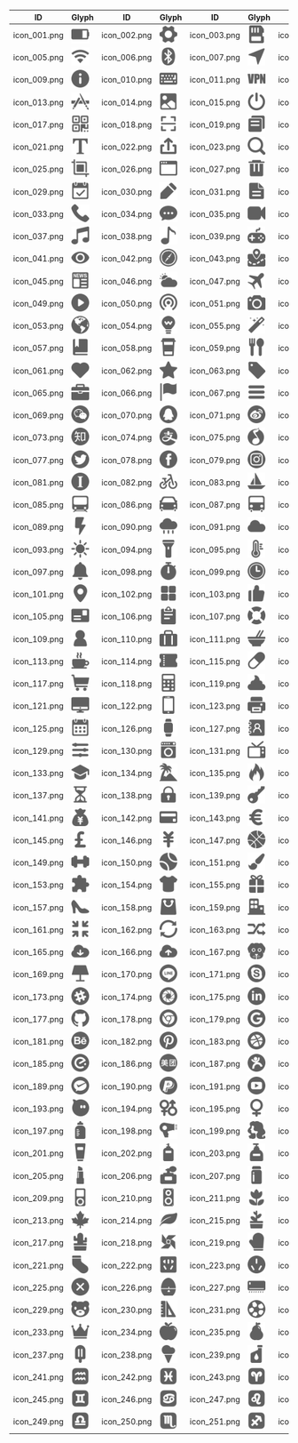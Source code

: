| ID | Glyph | ID | Glyph | ID | Glyph | ID | Glyph |
|----|-------|----|-------|----|-------|----|-------|
| icon_001.png | <img alt='icon_001.png' src='glyphs/icon_001.png' width='32px'> | icon_002.png | <img alt='icon_002.png' src='glyphs/icon_002.png' width='32px'> | icon_003.png | <img alt='icon_003.png' src='glyphs/icon_003.png' width='32px'> | icon_004.png | <img alt='icon_004.png' src='glyphs/icon_004.png' width='32px'> |
| icon_005.png | <img alt='icon_005.png' src='glyphs/icon_005.png' width='32px'> | icon_006.png | <img alt='icon_006.png' src='glyphs/icon_006.png' width='32px'> | icon_007.png | <img alt='icon_007.png' src='glyphs/icon_007.png' width='32px'> | icon_008.png | <img alt='icon_008.png' src='glyphs/icon_008.png' width='32px'> |
| icon_009.png | <img alt='icon_009.png' src='glyphs/icon_009.png' width='32px'> | icon_010.png | <img alt='icon_010.png' src='glyphs/icon_010.png' width='32px'> | icon_011.png | <img alt='icon_011.png' src='glyphs/icon_011.png' width='32px'> | icon_012.png | <img alt='icon_012.png' src='glyphs/icon_012.png' width='32px'> |
| icon_013.png | <img alt='icon_013.png' src='glyphs/icon_013.png' width='32px'> | icon_014.png | <img alt='icon_014.png' src='glyphs/icon_014.png' width='32px'> | icon_015.png | <img alt='icon_015.png' src='glyphs/icon_015.png' width='32px'> | icon_016.png | <img alt='icon_016.png' src='glyphs/icon_016.png' width='32px'> |
| icon_017.png | <img alt='icon_017.png' src='glyphs/icon_017.png' width='32px'> | icon_018.png | <img alt='icon_018.png' src='glyphs/icon_018.png' width='32px'> | icon_019.png | <img alt='icon_019.png' src='glyphs/icon_019.png' width='32px'> | icon_020.png | <img alt='icon_020.png' src='glyphs/icon_020.png' width='32px'> |
| icon_021.png | <img alt='icon_021.png' src='glyphs/icon_021.png' width='32px'> | icon_022.png | <img alt='icon_022.png' src='glyphs/icon_022.png' width='32px'> | icon_023.png | <img alt='icon_023.png' src='glyphs/icon_023.png' width='32px'> | icon_024.png | <img alt='icon_024.png' src='glyphs/icon_024.png' width='32px'> |
| icon_025.png | <img alt='icon_025.png' src='glyphs/icon_025.png' width='32px'> | icon_026.png | <img alt='icon_026.png' src='glyphs/icon_026.png' width='32px'> | icon_027.png | <img alt='icon_027.png' src='glyphs/icon_027.png' width='32px'> | icon_028.png | <img alt='icon_028.png' src='glyphs/icon_028.png' width='32px'> |
| icon_029.png | <img alt='icon_029.png' src='glyphs/icon_029.png' width='32px'> | icon_030.png | <img alt='icon_030.png' src='glyphs/icon_030.png' width='32px'> | icon_031.png | <img alt='icon_031.png' src='glyphs/icon_031.png' width='32px'> | icon_032.png | <img alt='icon_032.png' src='glyphs/icon_032.png' width='32px'> |
| icon_033.png | <img alt='icon_033.png' src='glyphs/icon_033.png' width='32px'> | icon_034.png | <img alt='icon_034.png' src='glyphs/icon_034.png' width='32px'> | icon_035.png | <img alt='icon_035.png' src='glyphs/icon_035.png' width='32px'> | icon_036.png | <img alt='icon_036.png' src='glyphs/icon_036.png' width='32px'> |
| icon_037.png | <img alt='icon_037.png' src='glyphs/icon_037.png' width='32px'> | icon_038.png | <img alt='icon_038.png' src='glyphs/icon_038.png' width='32px'> | icon_039.png | <img alt='icon_039.png' src='glyphs/icon_039.png' width='32px'> | icon_040.png | <img alt='icon_040.png' src='glyphs/icon_040.png' width='32px'> |
| icon_041.png | <img alt='icon_041.png' src='glyphs/icon_041.png' width='32px'> | icon_042.png | <img alt='icon_042.png' src='glyphs/icon_042.png' width='32px'> | icon_043.png | <img alt='icon_043.png' src='glyphs/icon_043.png' width='32px'> | icon_044.png | <img alt='icon_044.png' src='glyphs/icon_044.png' width='32px'> |
| icon_045.png | <img alt='icon_045.png' src='glyphs/icon_045.png' width='32px'> | icon_046.png | <img alt='icon_046.png' src='glyphs/icon_046.png' width='32px'> | icon_047.png | <img alt='icon_047.png' src='glyphs/icon_047.png' width='32px'> | icon_048.png | <img alt='icon_048.png' src='glyphs/icon_048.png' width='32px'> |
| icon_049.png | <img alt='icon_049.png' src='glyphs/icon_049.png' width='32px'> | icon_050.png | <img alt='icon_050.png' src='glyphs/icon_050.png' width='32px'> | icon_051.png | <img alt='icon_051.png' src='glyphs/icon_051.png' width='32px'> | icon_052.png | <img alt='icon_052.png' src='glyphs/icon_052.png' width='32px'> |
| icon_053.png | <img alt='icon_053.png' src='glyphs/icon_053.png' width='32px'> | icon_054.png | <img alt='icon_054.png' src='glyphs/icon_054.png' width='32px'> | icon_055.png | <img alt='icon_055.png' src='glyphs/icon_055.png' width='32px'> | icon_056.png | <img alt='icon_056.png' src='glyphs/icon_056.png' width='32px'> |
| icon_057.png | <img alt='icon_057.png' src='glyphs/icon_057.png' width='32px'> | icon_058.png | <img alt='icon_058.png' src='glyphs/icon_058.png' width='32px'> | icon_059.png | <img alt='icon_059.png' src='glyphs/icon_059.png' width='32px'> | icon_060.png | <img alt='icon_060.png' src='glyphs/icon_060.png' width='32px'> |
| icon_061.png | <img alt='icon_061.png' src='glyphs/icon_061.png' width='32px'> | icon_062.png | <img alt='icon_062.png' src='glyphs/icon_062.png' width='32px'> | icon_063.png | <img alt='icon_063.png' src='glyphs/icon_063.png' width='32px'> | icon_064.png | <img alt='icon_064.png' src='glyphs/icon_064.png' width='32px'> |
| icon_065.png | <img alt='icon_065.png' src='glyphs/icon_065.png' width='32px'> | icon_066.png | <img alt='icon_066.png' src='glyphs/icon_066.png' width='32px'> | icon_067.png | <img alt='icon_067.png' src='glyphs/icon_067.png' width='32px'> | icon_068.png | <img alt='icon_068.png' src='glyphs/icon_068.png' width='32px'> |
| icon_069.png | <img alt='icon_069.png' src='glyphs/icon_069.png' width='32px'> | icon_070.png | <img alt='icon_070.png' src='glyphs/icon_070.png' width='32px'> | icon_071.png | <img alt='icon_071.png' src='glyphs/icon_071.png' width='32px'> | icon_072.png | <img alt='icon_072.png' src='glyphs/icon_072.png' width='32px'> |
| icon_073.png | <img alt='icon_073.png' src='glyphs/icon_073.png' width='32px'> | icon_074.png | <img alt='icon_074.png' src='glyphs/icon_074.png' width='32px'> | icon_075.png | <img alt='icon_075.png' src='glyphs/icon_075.png' width='32px'> | icon_076.png | <img alt='icon_076.png' src='glyphs/icon_076.png' width='32px'> |
| icon_077.png | <img alt='icon_077.png' src='glyphs/icon_077.png' width='32px'> | icon_078.png | <img alt='icon_078.png' src='glyphs/icon_078.png' width='32px'> | icon_079.png | <img alt='icon_079.png' src='glyphs/icon_079.png' width='32px'> | icon_080.png | <img alt='icon_080.png' src='glyphs/icon_080.png' width='32px'> |
| icon_081.png | <img alt='icon_081.png' src='glyphs/icon_081.png' width='32px'> | icon_082.png | <img alt='icon_082.png' src='glyphs/icon_082.png' width='32px'> | icon_083.png | <img alt='icon_083.png' src='glyphs/icon_083.png' width='32px'> | icon_084.png | <img alt='icon_084.png' src='glyphs/icon_084.png' width='32px'> |
| icon_085.png | <img alt='icon_085.png' src='glyphs/icon_085.png' width='32px'> | icon_086.png | <img alt='icon_086.png' src='glyphs/icon_086.png' width='32px'> | icon_087.png | <img alt='icon_087.png' src='glyphs/icon_087.png' width='32px'> | icon_088.png | <img alt='icon_088.png' src='glyphs/icon_088.png' width='32px'> |
| icon_089.png | <img alt='icon_089.png' src='glyphs/icon_089.png' width='32px'> | icon_090.png | <img alt='icon_090.png' src='glyphs/icon_090.png' width='32px'> | icon_091.png | <img alt='icon_091.png' src='glyphs/icon_091.png' width='32px'> | icon_092.png | <img alt='icon_092.png' src='glyphs/icon_092.png' width='32px'> |
| icon_093.png | <img alt='icon_093.png' src='glyphs/icon_093.png' width='32px'> | icon_094.png | <img alt='icon_094.png' src='glyphs/icon_094.png' width='32px'> | icon_095.png | <img alt='icon_095.png' src='glyphs/icon_095.png' width='32px'> | icon_096.png | <img alt='icon_096.png' src='glyphs/icon_096.png' width='32px'> |
| icon_097.png | <img alt='icon_097.png' src='glyphs/icon_097.png' width='32px'> | icon_098.png | <img alt='icon_098.png' src='glyphs/icon_098.png' width='32px'> | icon_099.png | <img alt='icon_099.png' src='glyphs/icon_099.png' width='32px'> | icon_100.png | <img alt='icon_100.png' src='glyphs/icon_100.png' width='32px'> |
| icon_101.png | <img alt='icon_101.png' src='glyphs/icon_101.png' width='32px'> | icon_102.png | <img alt='icon_102.png' src='glyphs/icon_102.png' width='32px'> | icon_103.png | <img alt='icon_103.png' src='glyphs/icon_103.png' width='32px'> | icon_104.png | <img alt='icon_104.png' src='glyphs/icon_104.png' width='32px'> |
| icon_105.png | <img alt='icon_105.png' src='glyphs/icon_105.png' width='32px'> | icon_106.png | <img alt='icon_106.png' src='glyphs/icon_106.png' width='32px'> | icon_107.png | <img alt='icon_107.png' src='glyphs/icon_107.png' width='32px'> | icon_108.png | <img alt='icon_108.png' src='glyphs/icon_108.png' width='32px'> |
| icon_109.png | <img alt='icon_109.png' src='glyphs/icon_109.png' width='32px'> | icon_110.png | <img alt='icon_110.png' src='glyphs/icon_110.png' width='32px'> | icon_111.png | <img alt='icon_111.png' src='glyphs/icon_111.png' width='32px'> | icon_112.png | <img alt='icon_112.png' src='glyphs/icon_112.png' width='32px'> |
| icon_113.png | <img alt='icon_113.png' src='glyphs/icon_113.png' width='32px'> | icon_114.png | <img alt='icon_114.png' src='glyphs/icon_114.png' width='32px'> | icon_115.png | <img alt='icon_115.png' src='glyphs/icon_115.png' width='32px'> | icon_116.png | <img alt='icon_116.png' src='glyphs/icon_116.png' width='32px'> |
| icon_117.png | <img alt='icon_117.png' src='glyphs/icon_117.png' width='32px'> | icon_118.png | <img alt='icon_118.png' src='glyphs/icon_118.png' width='32px'> | icon_119.png | <img alt='icon_119.png' src='glyphs/icon_119.png' width='32px'> | icon_120.png | <img alt='icon_120.png' src='glyphs/icon_120.png' width='32px'> |
| icon_121.png | <img alt='icon_121.png' src='glyphs/icon_121.png' width='32px'> | icon_122.png | <img alt='icon_122.png' src='glyphs/icon_122.png' width='32px'> | icon_123.png | <img alt='icon_123.png' src='glyphs/icon_123.png' width='32px'> | icon_124.png | <img alt='icon_124.png' src='glyphs/icon_124.png' width='32px'> |
| icon_125.png | <img alt='icon_125.png' src='glyphs/icon_125.png' width='32px'> | icon_126.png | <img alt='icon_126.png' src='glyphs/icon_126.png' width='32px'> | icon_127.png | <img alt='icon_127.png' src='glyphs/icon_127.png' width='32px'> | icon_128.png | <img alt='icon_128.png' src='glyphs/icon_128.png' width='32px'> |
| icon_129.png | <img alt='icon_129.png' src='glyphs/icon_129.png' width='32px'> | icon_130.png | <img alt='icon_130.png' src='glyphs/icon_130.png' width='32px'> | icon_131.png | <img alt='icon_131.png' src='glyphs/icon_131.png' width='32px'> | icon_132.png | <img alt='icon_132.png' src='glyphs/icon_132.png' width='32px'> |
| icon_133.png | <img alt='icon_133.png' src='glyphs/icon_133.png' width='32px'> | icon_134.png | <img alt='icon_134.png' src='glyphs/icon_134.png' width='32px'> | icon_135.png | <img alt='icon_135.png' src='glyphs/icon_135.png' width='32px'> | icon_136.png | <img alt='icon_136.png' src='glyphs/icon_136.png' width='32px'> |
| icon_137.png | <img alt='icon_137.png' src='glyphs/icon_137.png' width='32px'> | icon_138.png | <img alt='icon_138.png' src='glyphs/icon_138.png' width='32px'> | icon_139.png | <img alt='icon_139.png' src='glyphs/icon_139.png' width='32px'> | icon_140.png | <img alt='icon_140.png' src='glyphs/icon_140.png' width='32px'> |
| icon_141.png | <img alt='icon_141.png' src='glyphs/icon_141.png' width='32px'> | icon_142.png | <img alt='icon_142.png' src='glyphs/icon_142.png' width='32px'> | icon_143.png | <img alt='icon_143.png' src='glyphs/icon_143.png' width='32px'> | icon_144.png | <img alt='icon_144.png' src='glyphs/icon_144.png' width='32px'> |
| icon_145.png | <img alt='icon_145.png' src='glyphs/icon_145.png' width='32px'> | icon_146.png | <img alt='icon_146.png' src='glyphs/icon_146.png' width='32px'> | icon_147.png | <img alt='icon_147.png' src='glyphs/icon_147.png' width='32px'> | icon_148.png | <img alt='icon_148.png' src='glyphs/icon_148.png' width='32px'> |
| icon_149.png | <img alt='icon_149.png' src='glyphs/icon_149.png' width='32px'> | icon_150.png | <img alt='icon_150.png' src='glyphs/icon_150.png' width='32px'> | icon_151.png | <img alt='icon_151.png' src='glyphs/icon_151.png' width='32px'> | icon_152.png | <img alt='icon_152.png' src='glyphs/icon_152.png' width='32px'> |
| icon_153.png | <img alt='icon_153.png' src='glyphs/icon_153.png' width='32px'> | icon_154.png | <img alt='icon_154.png' src='glyphs/icon_154.png' width='32px'> | icon_155.png | <img alt='icon_155.png' src='glyphs/icon_155.png' width='32px'> | icon_156.png | <img alt='icon_156.png' src='glyphs/icon_156.png' width='32px'> |
| icon_157.png | <img alt='icon_157.png' src='glyphs/icon_157.png' width='32px'> | icon_158.png | <img alt='icon_158.png' src='glyphs/icon_158.png' width='32px'> | icon_159.png | <img alt='icon_159.png' src='glyphs/icon_159.png' width='32px'> | icon_160.png | <img alt='icon_160.png' src='glyphs/icon_160.png' width='32px'> |
| icon_161.png | <img alt='icon_161.png' src='glyphs/icon_161.png' width='32px'> | icon_162.png | <img alt='icon_162.png' src='glyphs/icon_162.png' width='32px'> | icon_163.png | <img alt='icon_163.png' src='glyphs/icon_163.png' width='32px'> | icon_164.png | <img alt='icon_164.png' src='glyphs/icon_164.png' width='32px'> |
| icon_165.png | <img alt='icon_165.png' src='glyphs/icon_165.png' width='32px'> | icon_166.png | <img alt='icon_166.png' src='glyphs/icon_166.png' width='32px'> | icon_167.png | <img alt='icon_167.png' src='glyphs/icon_167.png' width='32px'> | icon_168.png | <img alt='icon_168.png' src='glyphs/icon_168.png' width='32px'> |
| icon_169.png | <img alt='icon_169.png' src='glyphs/icon_169.png' width='32px'> | icon_170.png | <img alt='icon_170.png' src='glyphs/icon_170.png' width='32px'> | icon_171.png | <img alt='icon_171.png' src='glyphs/icon_171.png' width='32px'> | icon_172.png | <img alt='icon_172.png' src='glyphs/icon_172.png' width='32px'> |
| icon_173.png | <img alt='icon_173.png' src='glyphs/icon_173.png' width='32px'> | icon_174.png | <img alt='icon_174.png' src='glyphs/icon_174.png' width='32px'> | icon_175.png | <img alt='icon_175.png' src='glyphs/icon_175.png' width='32px'> | icon_176.png | <img alt='icon_176.png' src='glyphs/icon_176.png' width='32px'> |
| icon_177.png | <img alt='icon_177.png' src='glyphs/icon_177.png' width='32px'> | icon_178.png | <img alt='icon_178.png' src='glyphs/icon_178.png' width='32px'> | icon_179.png | <img alt='icon_179.png' src='glyphs/icon_179.png' width='32px'> | icon_180.png | <img alt='icon_180.png' src='glyphs/icon_180.png' width='32px'> |
| icon_181.png | <img alt='icon_181.png' src='glyphs/icon_181.png' width='32px'> | icon_182.png | <img alt='icon_182.png' src='glyphs/icon_182.png' width='32px'> | icon_183.png | <img alt='icon_183.png' src='glyphs/icon_183.png' width='32px'> | icon_184.png | <img alt='icon_184.png' src='glyphs/icon_184.png' width='32px'> |
| icon_185.png | <img alt='icon_185.png' src='glyphs/icon_185.png' width='32px'> | icon_186.png | <img alt='icon_186.png' src='glyphs/icon_186.png' width='32px'> | icon_187.png | <img alt='icon_187.png' src='glyphs/icon_187.png' width='32px'> | icon_188.png | <img alt='icon_188.png' src='glyphs/icon_188.png' width='32px'> |
| icon_189.png | <img alt='icon_189.png' src='glyphs/icon_189.png' width='32px'> | icon_190.png | <img alt='icon_190.png' src='glyphs/icon_190.png' width='32px'> | icon_191.png | <img alt='icon_191.png' src='glyphs/icon_191.png' width='32px'> | icon_192.png | <img alt='icon_192.png' src='glyphs/icon_192.png' width='32px'> |
| icon_193.png | <img alt='icon_193.png' src='glyphs/icon_193.png' width='32px'> | icon_194.png | <img alt='icon_194.png' src='glyphs/icon_194.png' width='32px'> | icon_195.png | <img alt='icon_195.png' src='glyphs/icon_195.png' width='32px'> | icon_196.png | <img alt='icon_196.png' src='glyphs/icon_196.png' width='32px'> |
| icon_197.png | <img alt='icon_197.png' src='glyphs/icon_197.png' width='32px'> | icon_198.png | <img alt='icon_198.png' src='glyphs/icon_198.png' width='32px'> | icon_199.png | <img alt='icon_199.png' src='glyphs/icon_199.png' width='32px'> | icon_200.png | <img alt='icon_200.png' src='glyphs/icon_200.png' width='32px'> |
| icon_201.png | <img alt='icon_201.png' src='glyphs/icon_201.png' width='32px'> | icon_202.png | <img alt='icon_202.png' src='glyphs/icon_202.png' width='32px'> | icon_203.png | <img alt='icon_203.png' src='glyphs/icon_203.png' width='32px'> | icon_204.png | <img alt='icon_204.png' src='glyphs/icon_204.png' width='32px'> |
| icon_205.png | <img alt='icon_205.png' src='glyphs/icon_205.png' width='32px'> | icon_206.png | <img alt='icon_206.png' src='glyphs/icon_206.png' width='32px'> | icon_207.png | <img alt='icon_207.png' src='glyphs/icon_207.png' width='32px'> | icon_208.png | <img alt='icon_208.png' src='glyphs/icon_208.png' width='32px'> |
| icon_209.png | <img alt='icon_209.png' src='glyphs/icon_209.png' width='32px'> | icon_210.png | <img alt='icon_210.png' src='glyphs/icon_210.png' width='32px'> | icon_211.png | <img alt='icon_211.png' src='glyphs/icon_211.png' width='32px'> | icon_212.png | <img alt='icon_212.png' src='glyphs/icon_212.png' width='32px'> |
| icon_213.png | <img alt='icon_213.png' src='glyphs/icon_213.png' width='32px'> | icon_214.png | <img alt='icon_214.png' src='glyphs/icon_214.png' width='32px'> | icon_215.png | <img alt='icon_215.png' src='glyphs/icon_215.png' width='32px'> | icon_216.png | <img alt='icon_216.png' src='glyphs/icon_216.png' width='32px'> |
| icon_217.png | <img alt='icon_217.png' src='glyphs/icon_217.png' width='32px'> | icon_218.png | <img alt='icon_218.png' src='glyphs/icon_218.png' width='32px'> | icon_219.png | <img alt='icon_219.png' src='glyphs/icon_219.png' width='32px'> | icon_220.png | <img alt='icon_220.png' src='glyphs/icon_220.png' width='32px'> |
| icon_221.png | <img alt='icon_221.png' src='glyphs/icon_221.png' width='32px'> | icon_222.png | <img alt='icon_222.png' src='glyphs/icon_222.png' width='32px'> | icon_223.png | <img alt='icon_223.png' src='glyphs/icon_223.png' width='32px'> | icon_224.png | <img alt='icon_224.png' src='glyphs/icon_224.png' width='32px'> |
| icon_225.png | <img alt='icon_225.png' src='glyphs/icon_225.png' width='32px'> | icon_226.png | <img alt='icon_226.png' src='glyphs/icon_226.png' width='32px'> | icon_227.png | <img alt='icon_227.png' src='glyphs/icon_227.png' width='32px'> | icon_228.png | <img alt='icon_228.png' src='glyphs/icon_228.png' width='32px'> |
| icon_229.png | <img alt='icon_229.png' src='glyphs/icon_229.png' width='32px'> | icon_230.png | <img alt='icon_230.png' src='glyphs/icon_230.png' width='32px'> | icon_231.png | <img alt='icon_231.png' src='glyphs/icon_231.png' width='32px'> | icon_232.png | <img alt='icon_232.png' src='glyphs/icon_232.png' width='32px'> |
| icon_233.png | <img alt='icon_233.png' src='glyphs/icon_233.png' width='32px'> | icon_234.png | <img alt='icon_234.png' src='glyphs/icon_234.png' width='32px'> | icon_235.png | <img alt='icon_235.png' src='glyphs/icon_235.png' width='32px'> | icon_236.png | <img alt='icon_236.png' src='glyphs/icon_236.png' width='32px'> |
| icon_237.png | <img alt='icon_237.png' src='glyphs/icon_237.png' width='32px'> | icon_238.png | <img alt='icon_238.png' src='glyphs/icon_238.png' width='32px'> | icon_239.png | <img alt='icon_239.png' src='glyphs/icon_239.png' width='32px'> | icon_240.png | <img alt='icon_240.png' src='glyphs/icon_240.png' width='32px'> |
| icon_241.png | <img alt='icon_241.png' src='glyphs/icon_241.png' width='32px'> | icon_242.png | <img alt='icon_242.png' src='glyphs/icon_242.png' width='32px'> | icon_243.png | <img alt='icon_243.png' src='glyphs/icon_243.png' width='32px'> | icon_244.png | <img alt='icon_244.png' src='glyphs/icon_244.png' width='32px'> |
| icon_245.png | <img alt='icon_245.png' src='glyphs/icon_245.png' width='32px'> | icon_246.png | <img alt='icon_246.png' src='glyphs/icon_246.png' width='32px'> | icon_247.png | <img alt='icon_247.png' src='glyphs/icon_247.png' width='32px'> | icon_248.png | <img alt='icon_248.png' src='glyphs/icon_248.png' width='32px'> |
| icon_249.png | <img alt='icon_249.png' src='glyphs/icon_249.png' width='32px'> | icon_250.png | <img alt='icon_250.png' src='glyphs/icon_250.png' width='32px'> | icon_251.png | <img alt='icon_251.png' src='glyphs/icon_251.png' width='32px'> | icon_252.png | <img alt='icon_252.png' src='glyphs/icon_252.png' width='32px'> |